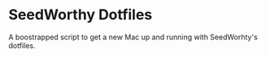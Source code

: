 SeedWorthy Dotfiles
===

A boostrapped script to get a new Mac up and running with SeedWorhty's dotfiles.
